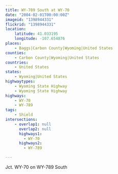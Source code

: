 ```yaml
---
title: WY-789 South at WY-70
date: "2004-02-01T00:00:00Z"
imageid: "1398944331"
flickrid: "1398944331"
location:
    latitude: 41.033195
    longitude: -107.654876
places:
    - Baggs|Carbon County|Wyoming|United States
counties:
    - Carbon County|Wyoming|United States
countries:
    - United States
states:
    - Wyoming|United States
highwaytypes:
    - Wyoming State Highway
    - Wyoming State Highway
highways:
    - WY-70
    - WY-789
tags:
    - Shield
intersections:
    - overlap1: null
      overlap2: null
      highways1:
        - WY-70
      highways2:
        - WY-789

---
```

Jct. WY-70 on WY-789 South